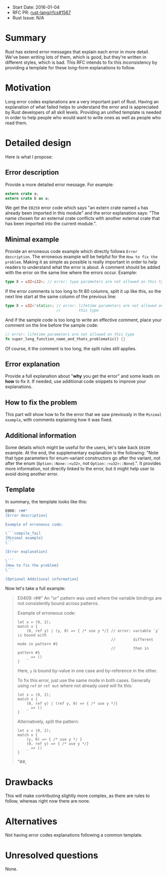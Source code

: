 
- Start Date: 2016-01-04
- RFC PR: [rust-lang/rfcs#1567](https://github.com/rust-lang/rfcs/pull/1567)
- Rust Issue: N/A

# Summary

Rust has extend error messages that explain each error in more detail. We've been writing lots of them, which is good, but they're written in different styles, which is bad. This RFC intends to fix this inconsistency by providing a template for these long-form explanations to follow.

# Motivation

Long error codes explanations are a very important part of Rust. Having an explanation of what failed helps to understand the error and is appreciated by Rust developers of all skill levels. Providing an unified template is needed in order to help people who would want to write ones as well as people who read them.

# Detailed design

Here is what I propose:

## Error description

Provide a more detailed error message. For example:

```rust
extern crate a;
extern crate b as a;
```

We get the `E0259` error code which says "an extern crate named `a` has already been imported in this module" and the error explanation says: "The name chosen for an external crate conflicts with another external crate that has been imported into the current module.".

## Minimal example

Provide an erroneous code example which directly follows `Error description`. The erroneous example will be helpful for the `How to fix the problem`. Making it as simple as possible is really important in order to help readers to understand what the error is about. A comment should be added with the error on the same line where the errors occur. Example:

```rust
type X = u32<i32>; // error: type parameters are not allowed on this type
```

If the error comments is too long to fit 80 columns, split it up like this, so the next line start at the same column of the previous line:

```rust
type X = u32<'static>; // error: lifetime parameters are not allowed on
                       //        this type
```

And if the sample code is too long to write an effective comment, place your comment on the line before the sample code:

```rust
// error: lifetime parameters are not allowed on this type
fn super_long_function_name_and_thats_problematic() {}
```

Of course, it the comment is too long, the split rules still applies.

## Error explanation

Provide a full explanation about "__why__ you get the error" and some leads on __how__ to fix it. If needed, use additional code snippets to improve your explanations.

## How to fix the problem

This part will show how to fix the error that we saw previously in the `Minimal example`, with comments explaining how it was fixed.

## Additional information

Some details which might be useful for the users, let's take back `E0109` example. At the end, the supplementary explanation is the following: "Note that type parameters for enum-variant constructors go after the variant, not after the enum (`Option::None::<u32>`, not `Option::<u32>::None`).". It provides more information, not directly linked to the error, but it might help user to avoid doing another error.

## Template

In summary, the template looks like this:

```rust
E000: r##"
[Error description]

Example of erroneous code:

\```compile_fail
[Minimal example]
\```

[Error explanation]

\```
[How to fix the problem]
\```

[Optional Additional information]
```

Now let's take a full example:

> E0409: r##"
> An "or" pattern was used where the variable bindings are not consistently bound
> across patterns.
>
> Example of erroneous code:
>
> ```compile_fail
> let x = (0, 2);
> match x {
>     (0, ref y) | (y, 0) => { /* use y */} // error: variable `y` is bound with
>                                           //        different mode in pattern #2
>                                           //        than in pattern #1
>     _ => ()
> }
> ```
>
> Here, `y` is bound by-value in one case and by-reference in the other.
>
> To fix this error, just use the same mode in both cases.
> Generally using `ref` or `ref mut` where not already used will fix this:
>
> ```ignore
> let x = (0, 2);
> match x {
>     (0, ref y) | (ref y, 0) => { /* use y */}
>     _ => ()
> }
> ```
>
> Alternatively, split the pattern:
>
> ```
> let x = (0, 2);
> match x {
>     (y, 0) => { /* use y */ }
>     (0, ref y) => { /* use y */}
>     _ => ()
> }
> ```
> "##,

# Drawbacks

This will make contributing slightly more complex, as there are rules to follow, whereas right now there are none.

# Alternatives

Not having error codes explanations following a common template.

# Unresolved questions

None.
